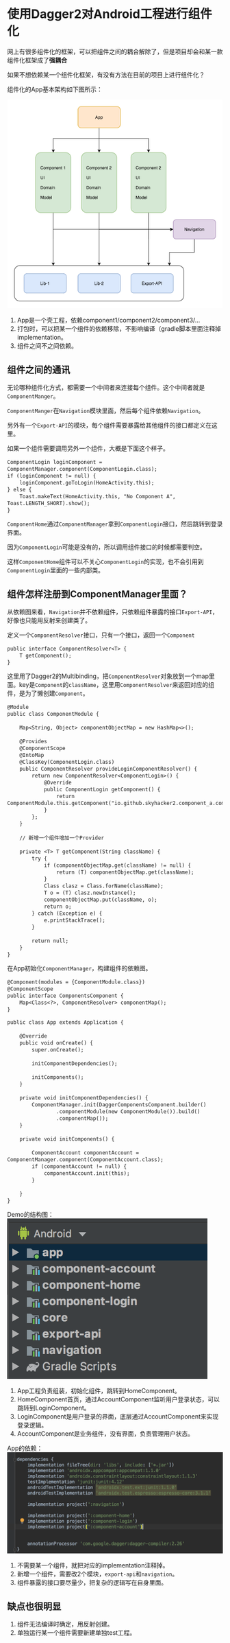# 使用Dagger2对Android工程进行组件化

网上有很多组件化的框架，可以把组件之间的耦合解除了，但是项目却会和某一款组件化框架成了**强耦合**

如果不想依赖某一个组件化框架，有没有方法在目前的项目上进行组件化？

组件化的App基本架构如下图所示：

![image](./images/组件化基本架构.png)

1. App是一个壳工程，依赖component1/component2/component3/...
2. 打包时，可以把某一个组件的依赖移除，不影响编译（gradle脚本里面注释掉implementation。
3. 组件之间不之间依赖。

## 组件之间的通讯

无论哪种组件化方式，都需要一个中间者来连接每个组件。这个中间者就是`ComponentManger`。

`ComponentManger`在`Navigation`模块里面，然后每个组件依赖`Navigation`。

另外有一个`Export-API`的模块，每个组件需要暴露给其他组件的接口都定义在这里。

如果一个组件需要调用另外一个组件，大概是下面这个样子。

```
ComponentLogin loginComponent = ComponentManager.component(ComponentLogin.class);
if (loginComponent != null) {
    loginComponent.goToLogin(HomeActivity.this);
} else {
    Toast.makeText(HomeActivity.this, "No Component A", Toast.LENGTH_SHORT).show();
}
```

`ComponentHome`通过`ComponentManager`拿到`ComponentLogin`接口，然后跳转到登录界面。

因为`ComponentLogin`可能是没有的，所以调用组件接口的时候都需要判空。

这样`ComponentHome`组件可以不关心`ComponentLogin`的实现，也不会引用到`ComponentLogin`里面的一些内部类。

## 组件怎样注册到ComponentManager里面？
从依赖图来看，`Navigation`并不依赖组件，只依赖组件暴露的接口`Export-API`，好像也只能用反射来创建类了。

定义一个`ComponentResolver`接口，只有一个接口，返回一个`Component`
```
public interface ComponentResolver<T> {
    T getComponent();
}
```

这里用了Dagger2的Multibinding，把`ComponentResolver`对象放到一个map里面。key是`Component`的`className`，这里用`ComponentResolver`来返回对应的组件，是为了懒创建`Component`。

```
@Module
public class ComponentModule {

    Map<String, Object> componentObjectMap = new HashMap<>();

    @Provides
    @ComponentScope
    @IntoMap
    @ClassKey(ComponentLogin.class)
    public ComponentResolver provideLoginComponentResolver() {
        return new ComponentResolver<ComponentLogin>() {
            @Override
            public ComponentLogin getComponent() {
                return ComponentModule.this.getComponent("io.github.skyhacker2.component_a.component.ComponentLoginImpl");
            }
        };
    }

    // 新增一个组件增加一个Provider

    private <T> T getComponent(String className) {
        try {
            if (componentObjectMap.get(className) != null) {
                return (T) componentObjectMap.get(className);
            }
            Class clasz = Class.forName(className);
            T o = (T) clasz.newInstance();
            componentObjectMap.put(className, o);
            return o;
        } catch (Exception e) {
            e.printStackTrace();
        }

        return null;
    }
}
```

在App初始化`ComponentManager`，构建组件的依赖图。

```
@Component(modules = {ComponentModule.class})
@ComponentScope
public interface ComponentsComponent {
    Map<Class<?>, ComponentResolver> componentMap();
}
```

```
public class App extends Application {

    @Override
    public void onCreate() {
        super.onCreate();

        initComponentDependencies();

        initComponents();
    }

    private void initComponentDependencies() {
        ComponentManager.init(DaggerComponentsComponent.builder()
                .componentModule(new ComponentModule()).build()
                .componentMap());
    }

    private void initComponents() {

        ComponentAccount componentAccount = ComponentManager.component(ComponentAccount.class);
        if (componentAccount != null) {
            componentAccount.init(this);
        }

    }
}
```


Demo的结构图：
![](images/demo_modules.png)

1. App工程负责组装，初始化组件，跳转到HomeComponent。
2. HomeComponent首页，通过AccountComponent监听用户登录状态，可以跳转到LoginComponent。
3. LoginComponent是用户登录的界面，底层通过AccountComponent来实现登录逻辑。
4. AccountComponent是业务组件，没有界面，负责管理用户状态。

App的依赖：
![](images/demo_app_deps.png)

1. 不需要某一个组件，就把对应的implementation注释掉。
2. 新增一个组件，需要改2个模块，`export-api`和`navigation`。
3. 组件暴露的接口要尽量少，把复杂的逻辑写在自身里面。


## 缺点也很明显
1. 组件无法编译时确定，用反射创建。
2. 单独运行某一个组件需要新建单独test工程。